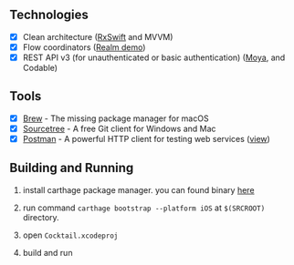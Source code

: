 ## Technologies

- [x] Clean architecture ([RxSwift](https://github.com/ReactiveX/RxSwift) and MVVM)
- [x] Flow coordinators ([Realm demo](https://github.com/realm/EventKit/blob/master/iOS/EventBlank2-iOS/Services/Navigator.swift))
- [x] REST API v3 (for unauthenticated or basic authentication) ([Moya](https://github.com/Moya/Moya), and Codable)

## Tools

- [x] [Brew](https://github.com/Homebrew/brew) - The missing package manager for macOS
- [x] [Sourcetree](https://www.sourcetreeapp.com) - A free Git client for Windows and Mac
- [x] [Postman](https://www.getpostman.com) - A powerful HTTP client for testing web services ([view](https://github.com/khoren93/SwiftHub/tree/master/Postman))

## Building and Running

1. install carthage package manager. you can found binary [here](https://github.com/Carthage/Carthage)

2. run command `carthage bootstrap --platform iOS` at `$(SRCROOT)` directory.

3. open `Cocktail.xcodeproj`

4. build and run